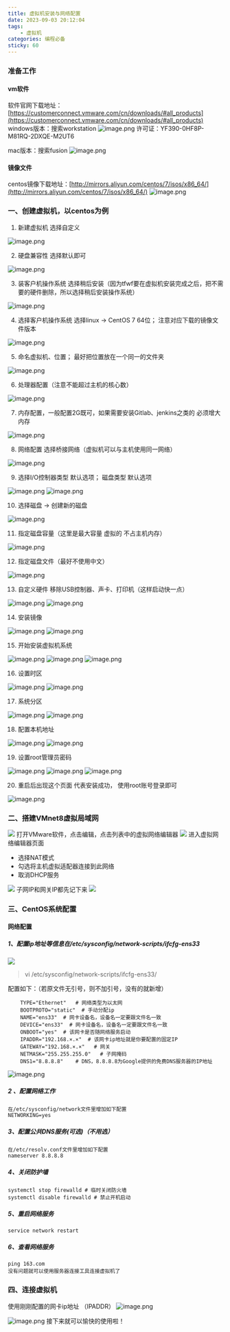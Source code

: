 ```yaml
---
title: 虚拟机安装与网络配置
date: 2023-09-03 20:12:04
tags:
    - 虚拟机
categories: 编程必备
sticky: 60
---
```

<meta name="referrer" content="no-referrer"/>

### 准备工作
#### vm软件
软件官网下载地址：[https://customerconnect.vmware.com/cn/downloads/#all_products](https://customerconnect.vmware.com/cn/downloads/#all_products)
windows版本：搜索workstation
![image.png](https://cdn.nlark.com/yuque/0/2023/png/29411486/1692691373344-344c49a1-5917-44b3-a034-2ca289e0c8d0.png#averageHue=%23fdfcfc&clientId=u9825aa6a-e58d-4&from=paste&height=805&id=sAEpl&originHeight=805&originWidth=1771&originalType=binary&ratio=1&rotation=0&showTitle=false&size=114094&status=done&style=none&taskId=u253efc1c-881f-48e2-8196-e4e1d951c90&title=&width=1771)
许可证：YF390-0HF8P-M81RQ-2DXQE-M2UT6

mac版本：搜索fusion
![image.png](https://cdn.nlark.com/yuque/0/2023/png/29411486/1692691473572-6b13e519-96e8-4b54-ba87-e17c26d787dd.png#averageHue=%23fcfcfc&clientId=u9825aa6a-e58d-4&from=paste&height=745&id=ubf79069b&originHeight=745&originWidth=1804&originalType=binary&ratio=1&rotation=0&showTitle=false&size=108898&status=done&style=none&taskId=ua63696c9-bb9c-44ee-ba92-6aff2d2201e&title=&width=1804)

#### 镜像文件

centos镜像下载地址：[http://mirrors.aliyun.com/centos/7/isos/x86_64/](http://mirrors.aliyun.com/centos/7/isos/x86_64/)
![image.png](https://cdn.nlark.com/yuque/0/2023/png/29411486/1692756238871-fc30b912-6403-46f5-ac88-8774a4825bb5.png#averageHue=%23fbf8f6&clientId=ud4ab4805-1f05-4&from=paste&height=812&id=u8c76ba13&originHeight=812&originWidth=1136&originalType=binary&ratio=1&rotation=0&showTitle=false&size=99013&status=done&style=none&taskId=u3b5959e0-0ed9-4ea5-b3bf-3c6e4f284c3&title=&width=1136)

### 一、创建虚拟机，以centos为例

1. 新建虚拟机 选择自定义

![image.png](https://cdn.nlark.com/yuque/0/2023/png/29411486/1692756352606-f58c7801-2110-4376-a1ce-1323af61f982.png#averageHue=%23e2e1e1&clientId=ud4ab4805-1f05-4&from=paste&height=455&id=r7JBH&originHeight=455&originWidth=518&originalType=binary&ratio=1&rotation=0&showTitle=false&size=34479&status=done&style=none&taskId=ufb994087-38b8-437b-8f77-d90eaf140d6&title=&width=518)

2. 硬盘兼容性 选择默认即可

![image.png](https://cdn.nlark.com/yuque/0/2023/png/29411486/1692756417917-2306242b-3dbd-4e2f-b8bf-1daab077b149.png#averageHue=%23ebebeb&clientId=ud4ab4805-1f05-4&from=paste&height=424&id=u6f8ad3e9&originHeight=424&originWidth=500&originalType=binary&ratio=1&rotation=0&showTitle=false&size=21147&status=done&style=none&taskId=u389d412b-fb06-43c5-8fa0-8282b7a7498&title=&width=500)

3. 装客户机操作系统 选择稍后安装（因为tfwf要在虚拟机安装完成之后，把不需要的硬件删除，所以选择稍后安装操作系统）

![image.png](https://cdn.nlark.com/yuque/0/2023/png/29411486/1692756478156-9f56a5f7-4767-4762-97f1-c1e40a3b22b3.png#averageHue=%23e5e5e5&clientId=ud4ab4805-1f05-4&from=paste&height=443&id=ud86d3f40&originHeight=443&originWidth=503&originalType=binary&ratio=1&rotation=0&showTitle=false&size=23090&status=done&style=none&taskId=uedeffcb9-ebad-4d1b-bd10-40f2efd35be&title=&width=503)

4. 选择客户机操作系统 选择linux -> CentOS 7 64位； 注意对应下载的镜像文件版本

![image.png](https://cdn.nlark.com/yuque/0/2023/png/29411486/1692756608075-340e1611-a438-45e0-a423-49bf1946e32b.png#averageHue=%23cac9c8&clientId=ud4ab4805-1f05-4&from=paste&height=618&id=udf187c3c&originHeight=618&originWidth=591&originalType=binary&ratio=1&rotation=0&showTitle=false&size=50002&status=done&style=none&taskId=u107d371e-22cf-4d48-8790-4e7c3c1206c&title=&width=591)

5. 命名虚拟机、位置； 最好把位置放在一个同一的文件夹

![image.png](https://cdn.nlark.com/yuque/0/2023/png/29411486/1692756774172-d6ad7d65-368c-4168-be0a-b6c9605babaa.png#averageHue=%23e8e8e8&clientId=ud4ab4805-1f05-4&from=paste&height=432&id=u4745b407&originHeight=432&originWidth=512&originalType=binary&ratio=1&rotation=0&showTitle=false&size=17884&status=done&style=none&taskId=u88cfb5a8-56d4-4db4-bba6-f2afe61c61c&title=&width=512)

6. 处理器配置（注意不能超过主机的核心数）

![image.png](https://cdn.nlark.com/yuque/0/2023/png/29411486/1692756835449-5ab8a05b-3270-46bd-a0d2-8366d1382d1a.png#averageHue=%23e7e6e6&clientId=ud4ab4805-1f05-4&from=paste&height=439&id=ucb0fd00f&originHeight=439&originWidth=509&originalType=binary&ratio=1&rotation=0&showTitle=false&size=16517&status=done&style=none&taskId=u911ac449-636b-4f13-a204-9c6a4fa2481&title=&width=509)

7. 内存配置，一般配置2G既可，如果需要安装Gitlab、jenkins之类的 必须增大内存

![image.png](https://cdn.nlark.com/yuque/0/2023/png/29411486/1692756948099-cdc16b3c-e48b-47a7-838f-276f4d76de2c.png#averageHue=%23dddddd&clientId=ud4ab4805-1f05-4&from=paste&height=443&id=u93824469&originHeight=443&originWidth=523&originalType=binary&ratio=1&rotation=0&showTitle=false&size=26662&status=done&style=none&taskId=ud8aef763-5383-4dba-b979-eb7e9d07a8b&title=&width=523)

8. 网络配置 选择桥接网络（虚拟机可以与主机使用同一网络）

![image.png](https://cdn.nlark.com/yuque/0/2023/png/29411486/1692757010368-4ea50611-414b-4771-a843-21958e939019.png#averageHue=%23e8e8e7&clientId=ud4ab4805-1f05-4&from=paste&height=433&id=u96a51dc5&originHeight=433&originWidth=499&originalType=binary&ratio=1&rotation=0&showTitle=false&size=22276&status=done&style=none&taskId=udd00f65f-b87f-4e13-a5b6-358340b1e37&title=&width=499)

9. 选择I/O控制器类型 默认选项； 磁盘类型 默认选项

![image.png](https://cdn.nlark.com/yuque/0/2023/png/29411486/1692757330880-2c87a3b5-4fda-4a88-8a38-78ea4c254336.png#averageHue=%23e3e3e2&clientId=ud4ab4805-1f05-4&from=paste&height=436&id=u10c11d93&originHeight=436&originWidth=515&originalType=binary&ratio=1&rotation=0&showTitle=false&size=19977&status=done&style=none&taskId=u92eaaccb-91c2-458a-9e54-90c08e22c95&title=&width=515)
![image.png](https://cdn.nlark.com/yuque/0/2023/png/29411486/1692757364285-982a3c0a-27be-427e-82a4-2ada1aab1995.png#averageHue=%23d0d0d0&clientId=ud4ab4805-1f05-4&from=paste&height=476&id=uc16cb689&originHeight=476&originWidth=532&originalType=binary&ratio=1&rotation=0&showTitle=false&size=21357&status=done&style=none&taskId=u8578458a-d9d5-4c17-a6f2-62572597ebb&title=&width=532)

10. 选择磁盘 -> 创建新的磁盘

![image.png](https://cdn.nlark.com/yuque/0/2023/png/29411486/1692757397431-31d0ca20-6b19-4f14-95e2-bf75548efdb0.png#averageHue=%23e6e6e6&clientId=ud4ab4805-1f05-4&from=paste&height=427&id=u5fcbad2d&originHeight=427&originWidth=501&originalType=binary&ratio=1&rotation=0&showTitle=false&size=21641&status=done&style=none&taskId=u4d26c419-ef3a-4a5f-b606-609ec57949a&title=&width=501)

11. 指定磁盘容量（这里是最大容量 虚拟的 不占主机内存）

![image.png](https://cdn.nlark.com/yuque/0/2023/png/29411486/1692757517842-1e04c8da-a97d-4743-851e-a270cd41e674.png#averageHue=%23e6e6e6&clientId=ud4ab4805-1f05-4&from=paste&height=434&id=uacaaaea4&originHeight=434&originWidth=492&originalType=binary&ratio=1&rotation=0&showTitle=false&size=25112&status=done&style=none&taskId=u65b73872-f7df-4f56-b107-64088be01e6&title=&width=492)

12. 指定磁盘文件（最好不使用中文）

![image.png](https://cdn.nlark.com/yuque/0/2023/png/29411486/1692757569255-086b7860-3056-4aee-85bf-7bfc4ac9a5e1.png#averageHue=%23e6e5e5&clientId=ud4ab4805-1f05-4&from=paste&height=435&id=uf4d9e356&originHeight=435&originWidth=516&originalType=binary&ratio=1&rotation=0&showTitle=false&size=18697&status=done&style=none&taskId=u6fe2515c-e0db-4eec-813d-dbc84505c95&title=&width=516)

13. 自定义硬件  移除USB控制器、声卡、打印机（这样启动快一点）

![image.png](https://cdn.nlark.com/yuque/0/2023/png/29411486/1692757630601-21cf6370-902d-4918-a441-f95e534c6fe9.png#averageHue=%23dcdbdb&clientId=ud4ab4805-1f05-4&from=paste&height=449&id=u9338bbd1&originHeight=449&originWidth=530&originalType=binary&ratio=1&rotation=0&showTitle=false&size=27062&status=done&style=none&taskId=u48f293da-a3c4-41a5-88e5-c589112035d&title=&width=530)
![image.png](https://cdn.nlark.com/yuque/0/2023/png/29411486/1692757662161-9202f9ae-6967-43e1-a6e5-68f1e8652cad.png#averageHue=%23f1f1f1&clientId=ud4ab4805-1f05-4&from=paste&height=598&id=u095b09f0&originHeight=796&originWidth=752&originalType=binary&ratio=1&rotation=0&showTitle=false&size=54348&status=done&style=none&taskId=u731c9e1b-ce22-40b2-9ff3-acbbd631a4d&title=&width=565)

14. 安装镜像

![image.png](https://cdn.nlark.com/yuque/0/2023/png/29411486/1692757759341-24c8478a-d2d2-4acf-a3a2-1fa447295637.png#averageHue=%23242323&clientId=ud4ab4805-1f05-4&from=paste&height=601&id=u0915cb44&originHeight=601&originWidth=601&originalType=binary&ratio=1&rotation=0&showTitle=false&size=38484&status=done&style=none&taskId=u603323c3-435e-4e31-a180-19ca7b7c3ef&title=&width=601)
![image.png](https://cdn.nlark.com/yuque/0/2023/png/29411486/1692757814456-31841fa5-d66c-487b-9869-d7e98ef15bf1.png#averageHue=%23f7f7f7&clientId=ud4ab4805-1f05-4&from=paste&height=457&id=PBur7&originHeight=506&originWidth=723&originalType=binary&ratio=1&rotation=0&showTitle=false&size=32557&status=done&style=none&taskId=ud11103b9-b7d0-4098-8b55-ddcbeef7862&title=&width=653)

15. 开始安装虚拟机系统

![image.png](https://cdn.nlark.com/yuque/0/2023/png/29411486/1692757852711-95b1d75c-31c2-45af-9194-6d9d71e8d220.png#averageHue=%23282727&clientId=ud4ab4805-1f05-4&from=paste&height=561&id=ua3b01147&originHeight=561&originWidth=529&originalType=binary&ratio=1&rotation=0&showTitle=false&size=35247&status=done&style=none&taskId=uddab1787-4b0e-4975-bb80-9e231ed459f&title=&width=529)
![image.png](https://cdn.nlark.com/yuque/0/2023/png/29411486/1692757894889-d1ae543f-8c29-4d96-97ec-f2d1e207e8d2.png#averageHue=%23000000&clientId=ud4ab4805-1f05-4&from=paste&height=440&id=u6e79ec94&originHeight=480&originWidth=640&originalType=binary&ratio=1&rotation=0&showTitle=false&size=14004&status=done&style=none&taskId=u12ab609f-ec6c-4462-848a-7356e07ac36&title=&width=587)
![image.png](https://cdn.nlark.com/yuque/0/2023/png/29411486/1692758035707-54c92663-7731-4bac-8423-f2c5620d70f6.png#averageHue=%23e7e7e5&clientId=ud4ab4805-1f05-4&from=paste&height=467&id=u90766f42&originHeight=600&originWidth=800&originalType=binary&ratio=1&rotation=0&showTitle=false&size=150063&status=done&style=none&taskId=u8cca104e-456c-4099-b911-3a894138085&title=&width=623)

16. 设置时区

![image.png](https://cdn.nlark.com/yuque/0/2023/png/29411486/1692758119352-4d040f83-8e72-4926-a5f7-990258804e52.png#averageHue=%23e7e7e6&clientId=ud4ab4805-1f05-4&from=paste&height=485&id=qcOpH&originHeight=600&originWidth=800&originalType=binary&ratio=1&rotation=0&showTitle=false&size=149336&status=done&style=none&taskId=ub4a84186-1af3-4650-ac28-ed12c72a904&title=&width=647)
![image.png](https://cdn.nlark.com/yuque/0/2023/png/29411486/1692758162479-84d15c62-4fee-4b86-b684-2298e053dfa5.png#averageHue=%23abd68c&clientId=ud4ab4805-1f05-4&from=paste&height=485&id=L7ts4&originHeight=600&originWidth=800&originalType=binary&ratio=1&rotation=0&showTitle=false&size=205111&status=done&style=none&taskId=ubbc9df8a-2e24-44c1-af2f-3aed2765ffd&title=&width=647)

17. 系统分区

![image.png](https://cdn.nlark.com/yuque/0/2023/png/29411486/1692758263370-e865289e-a96d-4f01-98c6-4a4660a61496.png#averageHue=%23e7e7e6&clientId=ud4ab4805-1f05-4&from=paste&height=479&id=asK4g&originHeight=600&originWidth=800&originalType=binary&ratio=1&rotation=0&showTitle=false&size=151154&status=done&style=none&taskId=u2a95224d-03c0-43bc-a1ad-e734136622e&title=&width=639)
![image.png](https://cdn.nlark.com/yuque/0/2023/png/29411486/1692758315297-e6865dcc-9d4d-4630-a7c5-ac6a6975e5da.png#averageHue=%23e6e6e5&clientId=ud4ab4805-1f05-4&from=paste&height=497&id=RENq2&originHeight=600&originWidth=800&originalType=binary&ratio=1&rotation=0&showTitle=false&size=109163&status=done&style=none&taskId=u60c8cb93-fa41-403b-8c9f-0e976d9ca4c&title=&width=663)

18. 配置本机地址

![image.png](https://cdn.nlark.com/yuque/0/2023/png/29411486/1692758649051-47360b5e-6cd2-4c06-9406-7ca9164df577.png#averageHue=%23e7e7e6&clientId=ud4ab4805-1f05-4&from=paste&height=496&id=Rdxlo&originHeight=600&originWidth=800&originalType=binary&ratio=1&rotation=0&showTitle=false&size=155525&status=done&style=none&taskId=udff9233a-0629-4588-8cd8-8ddd645c579&title=&width=661)
![image.png](https://cdn.nlark.com/yuque/0/2023/png/29411486/1692758631854-5dead794-7105-443c-8a46-effc480bd54d.png#averageHue=%23e6e6e5&clientId=ud4ab4805-1f05-4&from=paste&height=500&id=Gka9w&originHeight=600&originWidth=800&originalType=binary&ratio=1&rotation=0&showTitle=false&size=105334&status=done&style=none&taskId=u92b30da0-75eb-4747-bde0-2b5b3055738&title=&width=667)

19. 设置root管理员密码

![image.png](https://cdn.nlark.com/yuque/0/2023/png/29411486/1692758806904-1600c7cb-fae7-4c27-a190-fe418f4718c7.png#averageHue=%23e7e7e6&clientId=ud4ab4805-1f05-4&from=paste&height=474&id=u7651fd6e&originHeight=600&originWidth=800&originalType=binary&ratio=1&rotation=0&showTitle=false&size=156206&status=done&style=none&taskId=ud24778ea-3305-4961-88ff-8b4dc02e6d2&title=&width=632)
![image.png](https://cdn.nlark.com/yuque/0/2023/png/29411486/1692758828437-56244938-7ea5-4260-9a83-83cf9d888d0a.png#averageHue=%23e7e7e6&clientId=ud4ab4805-1f05-4&from=paste&height=476&id=ubd62b643&originHeight=600&originWidth=800&originalType=binary&ratio=1&rotation=0&showTitle=false&size=243302&status=done&style=none&taskId=udac717b9-3616-494f-abae-02a520af264&title=&width=635)
![image.png](https://cdn.nlark.com/yuque/0/2023/png/29411486/1692758864273-e9e53966-8541-4e16-a029-1677013f2c34.png#averageHue=%23e7e7e6&clientId=ud4ab4805-1f05-4&from=paste&height=268&id=u71d1fcf0&originHeight=327&originWidth=803&originalType=binary&ratio=1&rotation=0&showTitle=false&size=65785&status=done&style=none&taskId=u270b790f-b48f-4eb9-9c24-74c805148f5&title=&width=659)

20. 重启后出现这个页面 代表安装成功， 使用root账号登录即可

![image.png](https://cdn.nlark.com/yuque/0/2023/png/29411486/1692761553268-62da89de-f571-486d-a8ed-c6425ad85251.png#averageHue=%230e0e0e&clientId=ud4ab4805-1f05-4&from=paste&height=252&id=u5d9f1b22&originHeight=285&originWidth=775&originalType=binary&ratio=1&rotation=0&showTitle=false&size=15227&status=done&style=none&taskId=u9de6e016-6e8a-4326-8abd-060d0269d4d&title=&width=685)

### 二、搭建VMnet8虚拟局域网

![](https://cdn.nlark.com/yuque/0/2023/png/29411486/1683093100772-7a709c27-105c-41e6-948f-2de9625bbed3.png#averageHue=%23f2eded&clientId=ud910ff7d-582c-4&from=paste&id=u6d5185fb&originHeight=738&originWidth=839&originalType=url&ratio=1.25&rotation=0&showTitle=false&status=done&style=none&taskId=u8a2cd8ae-8d3a-4ec9-a594-20b05a8d8de&title=)
打开VMware软件，点击编辑，点击列表中的虚拟网络编辑器
![](https://cdn.nlark.com/yuque/0/2023/png/29411486/1683093109246-ad98ee25-0826-43e2-b916-ed9a7a33555c.png#averageHue=%23474746&clientId=ud910ff7d-582c-4&from=paste&id=ufebd50d5&originHeight=712&originWidth=1003&originalType=url&ratio=1.25&rotation=0&showTitle=false&status=done&style=none&taskId=u7d994692-94fd-4170-9b93-54558f1dfb9&title=)
进入虚拟网络编辑器页面

- 选择NAT模式
- 勾选将主机虚拟适配器连接到此网络
- 取消DHCP服务

![](https://cdn.nlark.com/yuque/0/2023/png/29411486/1683093128021-de0c4d22-7691-401e-9968-a83db1d88e5d.png#averageHue=%23e9e6e5&clientId=ud910ff7d-582c-4&from=paste&id=ue544ecf8&originHeight=666&originWidth=730&originalType=url&ratio=1.25&rotation=0&showTitle=false&status=done&style=none&taskId=ucd1c18ea-3d9b-41fa-ac09-2469d2072f8&title=)
子网IP和网关IP都先记下来
![](https://cdn.nlark.com/yuque/0/2023/png/29411486/1683093136080-e7f194e8-4b32-4aa4-8e4d-4bcc33e19dcf.png#averageHue=%23ecebeb&clientId=ud910ff7d-582c-4&from=paste&id=u2c21878d&originHeight=712&originWidth=638&originalType=url&ratio=1.25&rotation=0&showTitle=false&status=done&style=none&taskId=ufcbe4730-6786-4de2-9a5a-2074ecf9467&title=)

### 三、CentOS系统配置

#### 网络配置

##### 1、配置ip地址等信息在/etc/sysconfig/network-scripts/ifcfg-ens33

![](https://cdn.nlark.com/yuque/0/2023/png/29411486/1683093183867-5ebab915-207c-4d89-9841-2873a598f955.png#averageHue=%23070707&clientId=ud910ff7d-582c-4&from=paste&id=u5c3a3c90&originHeight=141&originWidth=765&originalType=url&ratio=1.25&rotation=0&showTitle=false&status=done&style=none&taskId=udc6979c2-aeab-4958-beba-0a0dbe2b117&title=)

> vi   /etc/sysconfig/network-scripts/ifcfg-ens33/

配置如下：（若原文件无引号，则不加引号，没有的就新增）
```shell
    TYPE="Ethernet"   # 网络类型为以太网
    BOOTPROTO="static"  # 手动分配ip
    NAME="ens33"  # 网卡设备名，设备名一定要跟文件名一致
    DEVICE="ens33"  # 网卡设备名，设备名一定要跟文件名一致
    ONBOOT="yes"  # 该网卡是否随网络服务启动
    IPADDR="192.168.×.×"  # 该网卡ip地址就是你要配置的固定IP
    GATEWAY="192.168.×.×"   # 网关
    NETMASK="255.255.255.0"   # 子网掩码
    DNS1="8.8.8.8"    # DNS，8.8.8.8为Google提供的免费DNS服务器的IP地址
```
![image.png](https://cdn.nlark.com/yuque/0/2023/png/29411486/1692771063105-74ba114d-b886-4bb9-8bd5-52d658b044f4.png#averageHue=%23121212&clientId=ud4ab4805-1f05-4&from=paste&height=630&id=uff692fd5&originHeight=630&originWidth=867&originalType=binary&ratio=1&rotation=0&showTitle=false&size=38378&status=done&style=none&taskId=ub211bb01-4e6b-45ff-924d-38de51006c7&title=&width=867)

##### 2 、配置网络工作

    在/etc/sysconfig/network文件里增加如下配置
    NETWORKING=yes

##### 3、配置公共DNS服务(可选)（不用选）

    在/etc/resolv.conf文件里增加如下配置
    nameserver 8.8.8.8

##### 4、关闭防护墙

    systemctl stop firewalld # 临时关闭防火墙
    systemctl disable firewalld # 禁止开机启动

##### 5、重启网络服务

    service network restart

##### 6、查看网络服务

    ping 163.com
    没有问题就可以使用服务器连接工具连接虚拟机了

### 四、连接虚拟机

使用刚刚配置的网卡ip地址 （IPADDR）
![image.png](https://cdn.nlark.com/yuque/0/2023/png/29411486/1692771094821-4e5af1a7-c0f3-4f82-ab3e-a1697cbd708c.png#averageHue=%23f1f0ef&clientId=ud4ab4805-1f05-4&from=paste&height=648&id=u55955869&originHeight=648&originWidth=877&originalType=binary&ratio=1&rotation=0&showTitle=false&size=91375&status=done&style=none&taskId=u444a14da-cf64-407e-9962-7cc328e5668&title=&width=877)

![image.png](https://cdn.nlark.com/yuque/0/2023/png/29411486/1692771113507-07d99108-c2c4-47a5-84ce-cd6c47ffd2b1.png#averageHue=%2392e19b&clientId=ud4ab4805-1f05-4&from=paste&height=641&id=u637ebde9&originHeight=641&originWidth=1018&originalType=binary&ratio=1&rotation=0&showTitle=false&size=450283&status=done&style=none&taskId=u56c78db3-be2f-4439-b583-76b43f83cd6&title=&width=1018)
接下来就可以愉快的使用啦！